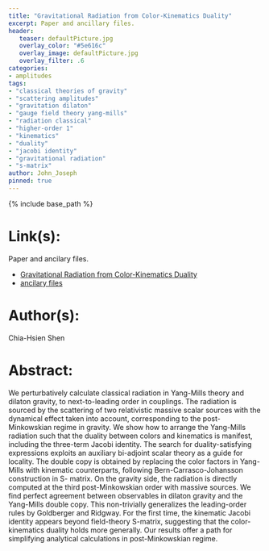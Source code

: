 ```yaml
---
title: "Gravitational Radiation from Color-Kinematics Duality"
excerpt: Paper and ancillary files.
header:
   teaser: defaultPicture.jpg
   overlay_color: "#5e616c"
   overlay_image: defaultPicture.jpg
   overlay_filter: .6
categories:
- amplitudes
tags:
- "classical theories of gravity"
- "scattering amplitudes"
- "gravitation dilaton"
- "gauge field theory yang-mills"
- "radiation classical"
- "higher-order 1"
- "kinematics"
- "duality"
- "jacobi identity"
- "gravitational radiation"
- "s-matrix"
author: John_Joseph
pinned: true
---
```

{% include base_path %}

# Link(s):
Paper and ancilary files.
  * [Gravitational Radiation from Color-Kinematics Duality](https://arxiv.org/abs/1806.07388)
  * [ancilary files](https://arxiv.org/src/1806.07388/anc)

# Author(s):
Chia-Hsien Shen

# Abstract:
We perturbatively calculate classical radiation in Yang-Mills theory and dilaton gravity, to next-to-leading order in couplings. The radiation is sourced by the scattering of two relativistic massive scalar sources with the dynamical effect taken into account, corresponding to the post-Minkowskian regime in gravity. We show how to arrange the Yang-Mills radiation such that the duality between colors and kinematics is manifest, including the three-term Jacobi identity. The search for duality-satisfying expressions exploits an auxiliary bi-adjoint scalar theory as a guide for locality. The double copy is obtained by replacing the color factors in Yang-Mills with kinematic counterparts, following Bern-Carrasco-Johansson construction in S- matrix. On the gravity side, the radiation is directly computed at the third post-Minkowskian order with massive sources. We find perfect agreement between observables in dilaton gravity and the Yang-Mills double copy. This non-trivially generalizes the leading-order rules by Goldberger and Ridgway. For the first time, the kinematic Jacobi identity appears beyond field-theory S-matrix, suggesting that the color-kinematics duality holds more generally. Our results offer a path for simplifying analytical calculations in post-Minkowskian regime.